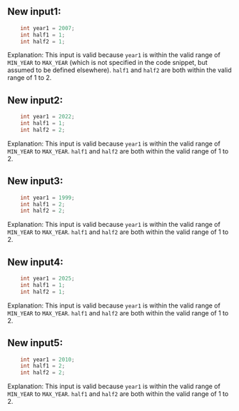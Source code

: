 ## New input1:
```java
    int year1 = 2007;
    int half1 = 1;
    int half2 = 1;
```
Explanation: This input is valid because `year1` is within the valid range of `MIN_YEAR` to `MAX_YEAR` (which is not specified in the code snippet, but assumed to be defined elsewhere). `half1` and `half2` are both within the valid range of 1 to 2.

## New input2:
```java
    int year1 = 2022;
    int half1 = 1;
    int half2 = 2;
```
Explanation: This input is valid because `year1` is within the valid range of `MIN_YEAR` to `MAX_YEAR`. `half1` and `half2` are both within the valid range of 1 to 2.

## New input3:
```java
    int year1 = 1999;
    int half1 = 2;
    int half2 = 2;
```
Explanation: This input is valid because `year1` is within the valid range of `MIN_YEAR` to `MAX_YEAR`. `half1` and `half2` are both within the valid range of 1 to 2.

## New input4:
```java
    int year1 = 2025;
    int half1 = 1;
    int half2 = 1;
```
Explanation: This input is valid because `year1` is within the valid range of `MIN_YEAR` to `MAX_YEAR`. `half1` and `half2` are both within the valid range of 1 to 2.

## New input5:
```java
    int year1 = 2010;
    int half1 = 2;
    int half2 = 2;
```
Explanation: This input is valid because `year1` is within the valid range of `MIN_YEAR` to `MAX_YEAR`. `half1` and `half2` are both within the valid range of 1 to 2.